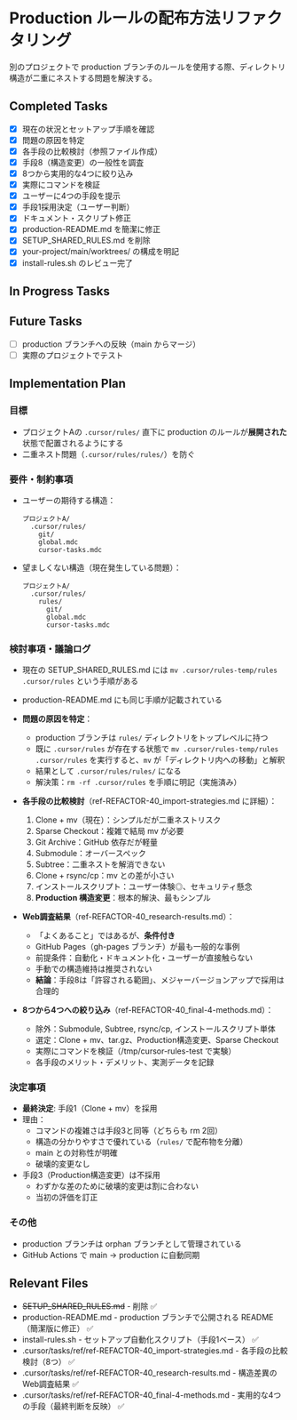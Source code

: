# Production ルールの配布方法リファクタリング

別のプロジェクトで production ブランチのルールを使用する際、ディレクトリ構造が二重にネストする問題を解決する。

## Completed Tasks

- [x] 現在の状況とセットアップ手順を確認
- [x] 問題の原因を特定
- [x] 各手段の比較検討（参照ファイル作成）
- [x] 手段8（構造変更）の一般性を調査
- [x] 8つから実用的な4つに絞り込み
- [x] 実際にコマンドを検証
- [x] ユーザーに4つの手段を提示
- [x] 手段1採用決定（ユーザー判断）
- [x] ドキュメント・スクリプト修正
- [x] production-README.md を簡潔に修正
- [x] SETUP_SHARED_RULES.md を削除
- [x] your-project/main/worktrees/ の構成を明記
- [x] install-rules.sh のレビュー完了

## In Progress Tasks

## Future Tasks

- [ ] production ブランチへの反映（main からマージ）
- [ ] 実際のプロジェクトでテスト

## Implementation Plan

### 目標
- プロジェクトAの `.cursor/rules/` 直下に production のルールが**展開された**状態で配置されるようにする
- 二重ネスト問題（`.cursor/rules/rules/`）を防ぐ

### 要件・制約事項
- ユーザーの期待する構造：
  ```
  プロジェクトA/
    .cursor/rules/
      git/
      global.mdc
      cursor-tasks.mdc
  ```
- 望ましくない構造（現在発生している問題）：
  ```
  プロジェクトA/
    .cursor/rules/
      rules/
        git/
        global.mdc
        cursor-tasks.mdc
  ```

### 検討事項・議論ログ
- 現在の SETUP_SHARED_RULES.md には `mv .cursor/rules-temp/rules .cursor/rules` という手順がある
- production-README.md にも同じ手順が記載されている
- **問題の原因を特定**：
  - production ブランチは `rules/` ディレクトリをトップレベルに持つ
  - 既に `.cursor/rules` が存在する状態で `mv .cursor/rules-temp/rules .cursor/rules` を実行すると、`mv` が「ディレクトリ内への移動」と解釈
  - 結果として `.cursor/rules/rules/` になる
  - 解決策：`rm -rf .cursor/rules` を手順に明記（実施済み）

- **各手段の比較検討**（ref-REFACTOR-40_import-strategies.md に詳細）：
  1. Clone + mv（現在）：シンプルだが二重ネストリスク
  2. Sparse Checkout：複雑で結局 mv が必要
  3. Git Archive：GitHub 依存だが軽量
  4. Submodule：オーバースペック
  5. Subtree：二重ネストを解消できない
  6. Clone + rsync/cp：mv との差が小さい
  7. インストールスクリプト：ユーザー体験◎、セキュリティ懸念
  8. **Production 構造変更**：根本的解決、最もシンプル

- **Web調査結果**（ref-REFACTOR-40_research-results.md）：
  - 「よくあること」ではあるが、**条件付き**
  - GitHub Pages（gh-pages ブランチ）が最も一般的な事例
  - 前提条件：自動化・ドキュメント化・ユーザーが直接触らない
  - 手動での構造維持は推奨されない
  - **結論**：手段8は「許容される範囲」、メジャーバージョンアップで採用は合理的

- **8つから4つへの絞り込み**（ref-REFACTOR-40_final-4-methods.md）：
  - 除外：Submodule, Subtree, rsync/cp, インストールスクリプト単体
  - 選定：Clone + mv、tar.gz、Production構造変更、Sparse Checkout
  - 実際にコマンドを検証（/tmp/cursor-rules-test で実験）
  - 各手段のメリット・デメリット、実測データを記録

### 決定事項
- **最終決定**: 手段1（Clone + mv）を採用
- 理由：
  - コマンドの複雑さは手段3と同等（どちらも rm 2回）
  - 構造の分かりやすさで優れている（`rules/` で配布物を分離）
  - main との対称性が明確
  - 破壊的変更なし
- 手段3（Production構造変更）は不採用
  - わずかな差のために破壊的変更は割に合わない
  - 当初の評価を訂正

### その他
- production ブランチは orphan ブランチとして管理されている
- GitHub Actions で main → production に自動同期

## Relevant Files

- ~~SETUP_SHARED_RULES.md~~ - 削除 ✅
- production-README.md - production ブランチで公開される README（簡潔版に修正） ✅
- install-rules.sh - セットアップ自動化スクリプト（手段1ベース） ✅
- .cursor/tasks/ref/ref-REFACTOR-40_import-strategies.md - 各手段の比較検討（8つ） ✅
- .cursor/tasks/ref/ref-REFACTOR-40_research-results.md - 構造差異のWeb調査結果 ✅
- .cursor/tasks/ref/ref-REFACTOR-40_final-4-methods.md - 実用的な4つの手段（最終判断を反映） ✅

